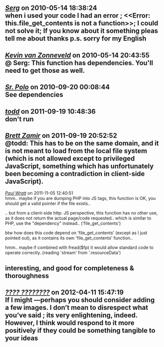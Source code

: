 *[Serg]()* on 2010-05-14 18:38:24  
when i used your code I had an error ;
<<Error: this.file_get_contents is not a function>>;
I could not solve it;
If you know about it something pleas tell me about
thanks
p.s.
sorry for my English 
---------------------------------------
*[Kevin van Zonneveld](http://kevin.vanzonneveld.net)* on 2010-05-14 20:43:55  
@ Serg: This function has dependencies. You'll need to get those as well.
---------------------------------------
*[Sr. Polo]()* on 2010-09-20 00:08:44  
See dependencies
---------------------------------------
*[todd]()* on 2011-09-19 10:48:36  
don't run
---------------------------------------
*[Brett Zamir](http://brett-zamir.me)* on 2011-09-19 20:52:52  
@todd: This has to be on the same domain, and it is not meant to load from the local file system (which is not allowed except to privileged JavaScript, something which has unfortunately been becoming a contradiction in client-side JavaScript).
---------------------------------------
*[Paul Wratt]()* on 2011-11-05 12:40:51  
hmm.. maybe if you are dumping PHP into JS tags, this function is OK, you should get a valid pointer if the file exists..

.. but from a client-side http: JS perspective, this function has no other use, as it does not return the actual page/code requested.. which is similar to PHP, use the "dependency" instead.. ('file_get_contents')

btw how does this code depend on 'file_get_contents' (except as I just pointed out), as it contains its own 'file_get_contents' function..

hmm.. maybe if combined with fread($fp) it would allow standard code to operate correctly..(reading 'stream' from '.resourceData')

interesting, and good for completeness & thoroughness
---------------------------------------
*[???? ????????](http://an3m1.com/)* on 2012-04-11 15:47:19  
If I might —perhaps you should consider adding a few images. I don’t mean to disrespect what you’ve said ; its very enlightening, indeed. However, I think would respond to it more positively if they could be something tangible to your ideas 
---------------------------------------
